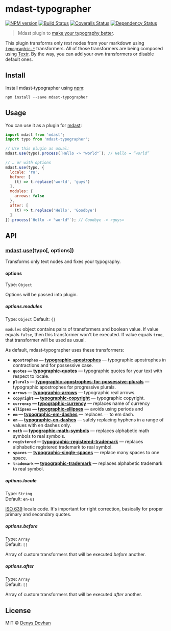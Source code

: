 # mdast-typographer

[![NPM version][npm-image]][npm-url]
[![Build Status][travis-image]][travis-url]
[![Coveralls Status][coveralls-image]][coveralls-url]
[![Dependency Status][depstat-image]][depstat-url]

> Mdast plugin to [make your typography better][typewriter-habits].

This plugin transforms only _text_ nodes from your markdown using [`typographic-*`][tfs] transformers. All of those transformers are being composed using [Textr][textr]. By the way, you can add your own transformers or disable default ones.

[typewriter-habits]: http://practicaltypography.com/typewriter-habits.html
[tfs]: https://github.com/denysdovhan/mdast-typographer/blob/master/package.json#L53-L65
[textr]: https://github.com/shuvalov-anton/textr

## Install

Install mdast-typographer using [npm][npm]:

    npm install --save mdast-typographer

[npm]: https://docs.npmjs.com/cli/install

## Usage

You can use it as a plugin for [mdast][mdast]:

```js
import mdast from 'mdast';
import typo from 'mdast-typographer';

// Use this plugin as usual:
mdast.use(typo).process(`Hello -> "world"`); // Hello → “world”

// … or with options
mdast.use(typo, {
  locale: 'ru',
  before: [
    (t) => t.replace('world', 'guys')
  ],
  modules: {
    arrows: false
  },
  after: [
    (t) => t.replace('Hello', 'Goodbye')
  ]
}).process(`Hello -> "world"`); // Goodbye -> «guys»
```

## API

### [mdast][mdast].[use][use](typo[, options])

Transforms only text nodes and fixes your typography.

#### options

Type: `Object`

Options will be passed into plugin.

##### options.modules

Type: `Object`
Default: `{}`

`modules` object contains pairs of transformers and boolean value. If value equals `false`, then this transformer won't be executed. If value equals `true`, that transformer will be used as usual.

As default, mdast-typographer uses these transformers:

* **`apostrophes` — [typographic-apostrophes][apostrophes]** — typographic apostrophes in contractions and for possessive case.
* **`quotes` — [typographic-quotes][quotes]** —  typographic quotes for your text with respect to locale.
* **`plurals` — [typographic-apostrophes-for-possessive-plurals][plurals]** — typographic apostrophes for progressive plurals.
* **`arrows` — [typographic-arrows][arrows]** — typographic real arrows.
* **`copyright` — [typographic-copyright][copyright]** — typographic copyright.
* **`currency` — [typographic-currency][currency]** — replaces name of currency
* **`ellipses` — [typographic-ellipses][ellipses]** — avoids using periods and
* **`em` — [typographic-em-dashes][em]** — replaces `--` to em dash.
* **`en` — [typographic-en-dashes][en]** — safely replacing hyphens in a range of values with en dashes only.
* **`math` — [typographic-math-symbols][math]** — replaces alphabetic math symbols to real symbols.
* **`registered` — [typographic-registered-trademark](registered)** — replaces alphabetic registered trademark to real symbol.
* **`spaces` — [typographic-single-spaces](spaces)** — replace many spaces to one space.
* **`trademark` — [typographic-trademark](trademark)** — replaces alphabetic trademark to real symbol.

##### options.locale

Type: `String`  
Default: `en-us`

[ISO 639][iso] locale code. It's important for right correction, basically for proper primary and secondary quotes.

##### options.before

Type: `Array`  
Default: `[]`

Array of custom transformers that will be executed _before_ another.

##### options.after

Type: `Array`  
Default: `[]`

Array of custom transformers that will be executed _after_ another.

## License

MIT © [Denys Dovhan](http://denysdovhan.com)

[mdast]: http://mdast.js.org/
[use]: https://github.com/wooorm/mdast#mdastuseplugin-options
[iso]: http://www.wikiwand.com/en/List_of_ISO_639-1_codes

[apostrophes]: https://github.com/iamstarkov/typographic-apostrophes
[quotes]: https://github.com/iamstarkov/typographic-quotes
[plurals]: https://github.com/iamstarkov/typographic-apostrophes-for-possessive-plurals
[arrows]: https://github.com/andrepolischuk/typographic-arrows
[copyright]: https://github.com/iamstarkov/typographic-copyright
[currency]: https://github.com/talgautb/typographic-currency
[ellipses]: https://github.com/iamstarkov/typographic-ellipses
[em]: https://github.com/iamstarkov/typographic-em-dashes
[en]: https://github.com/iamstarkov/typographic-en-dashes
[math]: https://github.com/iamstarkov/typographic-math-symbols
[registered]: https://github.com/iamstarkov/typographic-registered-trademark
[spaces]: https://github.com/iamstarkov/typographic-single-spaces
[trademark]: https://www.npmjs.com/package/typographic-trademark

[npm-url]: https://npmjs.org/package/mdast-typographer
[npm-image]: https://img.shields.io/npm/v/mdast-typographer.svg?style=flat-square

[travis-url]: https://travis-ci.org/denysdovhan/mdast-typographer
[travis-image]: https://img.shields.io/travis/denysdovhan/mdast-typographer.svg?style=flat-square

[coveralls-url]: https://coveralls.io/r/denysdovhan/mdast-typographer
[coveralls-image]: https://img.shields.io/coveralls/denysdovhan/mdast-typographer.svg?style=flat-square

[depstat-url]: https://david-dm.org/denysdovhan/mdast-typographer
[depstat-image]: https://david-dm.org/denysdovhan/mdast-typographer.svg?style=flat-square
